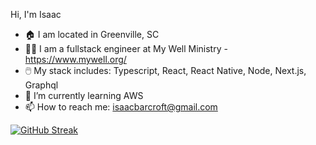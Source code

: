  Hi, I'm Isaac

- 🏠 I am located in Greenville, SC
- 👨‍💻 I am a fullstack engineer at My Well Ministry - https://www.mywell.org/
- 🖱️ My stack includes: Typescript, React, React Native, Node, Next.js, Graphql 
- 🌱 I’m currently learning AWS
- 📫 How to reach me: isaacbarcroft@gmail.com




[![GitHub Streak](https://streak-stats.demolab.com?user=isaacbarcroft&theme=vue-dark&hide_border=true)](https://git.io/streak-stats)
